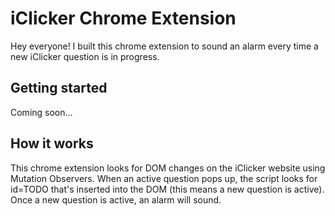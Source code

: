 # iClicker Chrome Extension

Hey everyone! I built this chrome extension to sound an alarm every time a new iClicker question is in progress.

## Getting started

Coming soon...

## How it works

This chrome extension looks for DOM changes on the iClicker website using Mutation Observers. When an active question pops up, the script looks for id=TODO that's inserted into the DOM (this means a new question is active). Once a new question is active, an alarm will sound.

